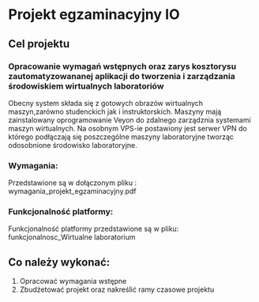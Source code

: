 # Projekt egzaminacyjny IO
## Cel projektu
### Opracowanie wymagań wstępnych oraz zarys kosztorysu zautomatyzowananej aplikacji do tworzenia i zarządzania środowiskiem wirtualnych laboratoriów
Obecny system składa się z gotowych obrazów wirtualnych maszyn,zarówno studenckich jak i instruktorskich. Maszyny mają zainstalowany oprogramowanie Veyon do zdalnego zarządznia systemami maszyn wirtualnych. Na osobnym VPS-ie postawiony jest serwer VPN do którego podłączają się poszczególne maszyny laboratoryjne tworząc odosobnione środowisko laboratoryjne.
### Wymagania:
Przedstawione są w dołączonym pliku : wymagania_projekt_egzaminacyjny.pdf
### Funkcjonalność platformy:
Funkcjonalność platformy przedstawione są w pliku: funkcjonalnosc_Wirtualne laboratorium

## Co należy wykonać:
1. Opracować wymagania wstępne 
2. Zbudżetować projekt oraz nakreślić ramy czasowe projektu
